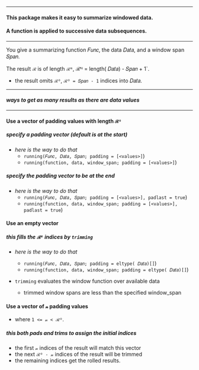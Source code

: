 
----

#### This package makes it easy to summarize windowed data.

#### A function is applied to successive data subsequences.

----

You give a summarizing function 𝐹𝑢𝑛𝑐, the data 𝐷𝑎𝑡𝑎, and a window span 𝑆𝑝𝑎𝑛.  

The result `ℛ` is of length `ℛᴺ`, ℛᴺ = length( 𝐷𝑎𝑡𝑎) - 𝑆𝑝𝑎𝑛 + 1`.
- the result omits `ℛᴼ`, `ℛᴼ = 𝑆𝑝𝑎𝑛 - 1` indices into 𝐷𝑎𝑡𝑎.

----

#### _ways to get as many results as there are data values_

----

#### Use a vector of padding values with length `ℛᴼ`

##### specify a padding vector (default is at the start)

- _here is the way to do that_
  - `running(𝐹𝑢𝑛𝑐, 𝐷𝑎𝑡𝑎, 𝑆𝑝𝑎𝑛; padding = [<values>]`)
  - `running(function, data, window_span; padding = [<values>]`)

##### specify the padding vector to be at the end

- _here is the way to do that_
  - `running(𝐹𝑢𝑛𝑐, 𝐷𝑎𝑡𝑎, 𝑆𝑝𝑎𝑛; padding = [<values>], padlast = true`)
  - `running(function, data, window_span; padding = [<values>], padlast = true`)

#### Use an empty vector 

##### this fills the `ℛᴼ` indices by `trimming`

- _here is the way to do that_
  - `running(𝐹𝑢𝑛𝑐, 𝐷𝑎𝑡𝑎, 𝑆𝑝𝑎𝑛; padding = eltype( 𝐷𝑎𝑡𝑎)[]`)
  - `running(function, data, window_span; padding = eltype( 𝐷𝑎𝑡𝑎)[]`)

- `trimming` evaluates the window function over available data
  - trimmed window spans are less than the specified window_span

#### Use a vector of `𝓃` padding values

- where `1 <= 𝓃 < ℛᴼ`.

##### this both pads and trims to assign the initial indices

- the first `𝓃` indices of the result will match this vector
- the next `ℛᴼ - 𝓃` indices of the result will be trimmed
- the remaining indices get the rolled results.


